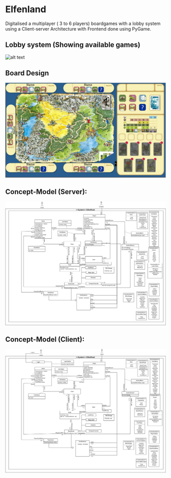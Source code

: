 # Elfenland
Digitalised a multiplayer ( 3 to 6 players) boardgames with a lobby system using a Client-server Architecture with Frontend done using PyGame.

## Lobby system (Showing available games)
![alt text]()

## Board Design
![alt text](https://github.com/linusfoo/Elfenland/blob/main/elfenland-ui.png)

## Concept-Model (Server):
![alt text](https://github.com/linusfoo/Elfenland/blob/main/concept%20model%20server-Page-1.drawio.png)

## Concept-Model (Client):
![alt text](https://github.com/linusfoo/Elfenland/blob/main/Concept%20Model%20Client.drawio.png)
